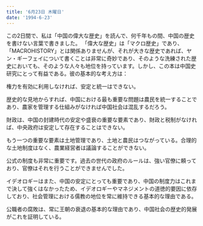 ```yaml
---
title: '6月23日 木曜日'
date: '1994-6-23'
---
```


この2日間で、私は「中国の偉大な歴史」を読んで、何千年もの間、中国の歴史を書けない言葉で書きました。 「偉大な歴史」は「マクロ歴史」であり、「MACROHISTORY」とは関係ありませんが、それが大きな歴史であれば、ヤン・ギーフェイについて書くことは非常に奇妙であり、そのような洗練された歴史においても、そのような人々も地位を持っています。しかし、この本は中国史研究にとって有益である。彼の基本的な考え方は：

権力を有効に利用しなければ、安定と統一はできない。

歴史的な見地からすれば、中国における最も重要な問題は農民を統一することであり、農家を管理する仕組みがなければ中国社会は混乱するだろう。

財政は、中国の封建時代の安定や盛衰の重要な要素であり、財政と税制がなければ、中央政府は安定して存在することはできない。

もう一つの重要な要素は土地管理であり、土地と農民はつながっている。合理的な土地制度はなく、農業経営者は議論することができない。

公式の制度も非常に重要です。過去の世代の政府のルールは、強い官僚に頼っており、官僚はそれを行うことができませんでした。

イデオロギーはまた、中国の安定にとっても重要であり、中国の制度力はこれまで決して強くはなかったため、イデオロギーやマネジメントの道徳的要因に依存しており、社会管理における儒教の地位を常に維持できる基本的な理由である。

公職者の腐敗は、常に王朝の衰退の基本的な理由であり、中国社会の歴史的発展がこれを証明している。

